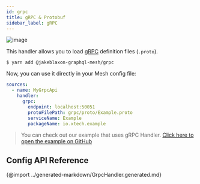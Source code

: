 ```yaml
---
id: grpc
title: gRPC & Protobuf
sidebar_label: gRPC
---
```

![image](https://user-images.githubusercontent.com/20847995/79218793-b27dcf00-7e59-11ea-8f0f-df97503f5494.png)

This handler allows you to load [gRPC](https://grpc.io/) definition files (`.proto`).

```
$ yarn add @jakeblaxon-graphql-mesh/grpc
```

Now, you can use it directly in your Mesh config file:

```yml
sources:
  - name: MyGrpcApi
    handler:
      grpc:
        endpoint: localhost:50051
        protoFilePath: grpc/proto/Example.proto
        serviceName: Example
        packageName: io.xtech.example
```

> You can check out our example that uses gRPC Handler.
[Click here to open the example on GitHub](https://github.com/Urigo/graphql-mesh/tree/master/examples/grpc-example)

## Config API Reference

{@import ../generated-markdown/GrpcHandler.generated.md}

